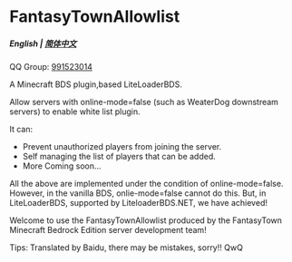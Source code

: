 # FantasyTownAllowlist

##### English | [简体中文](README_zh-cn.md)

QQ Group: [991523014](https://jq.qq.com/?_wv=1027&k=lotiqDkD)

A Minecraft BDS plugin,based LiteLoaderBDS.

Allow servers with online-mode=false (such as WeaterDog downstream servers) to enable white list plugin.

It can:
- Prevent unauthorized players from joining the server.
- Self managing the list of players that can be added.
- More Coming soon...

All the above are implemented under the condition of online-mode=false.
However, in the vanilla BDS, onlie-mode=false cannot do this.
But, in LiteLoaderBDS, supported by LiteloaderBDS.NET, we have achieved!

Welcome to use the FantasyTownAllowlist produced by the FantasyTown Minecraft Bedrock Edition server development team!

Tips: Translated by Baidu, there may be mistakes, sorry!! QwQ
